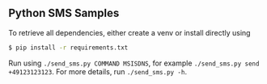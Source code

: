 Python SMS Samples
------------------

To retrieve all dependencies, either create a venv or install directly
using

```bash
$ pip install -r requirements.txt
```

Run using `./send_sms.py COMMAND MSISDNS`, for example `./send_sms.py send +49123123123`.
For more details, run `./send_sms.py -h`.
